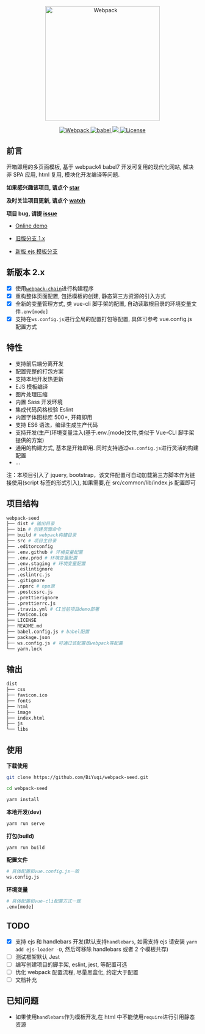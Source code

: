 <p align="center">
  <a href="https://github.com/BiYuqi/webpack-seed">
      <img src="https://github.com/BiYuqi/webpack-seed/blob/master/src/common/assets/image/webpack-seed.png" width="300" alt="Webpack">
  </a>
</p>
<p align="center">
	<a href="https://webpack.js.org/">
		<img src="https://img.shields.io/badge/webpack-4.46.0-brightgreen.svg" alt="Webpack">
	</a>
	<a href="https://babeljs.io/">
		<img src="https://img.shields.io/badge/babel-7.12.10-brightgreen.svg" alt="babel">
	</a>
  <a href="https://github.com/BiYuqi/webpack-seed/tree/gh-pages">
    <img src="https://img.shields.io/travis/BiYuqi/webpack-seed.svg">
  </a>
  <a href="https://github.com/BiYuqi/webpack-seed/blob/master/LICENSE">
    <img src="https://img.shields.io/badge/license-MIT-blue.svg" alt="License">
  </a>

</p>

## 前言

开箱即用的多页面模板, 基于 webpack4 babel7 开发可复用的现代化网站, 解决非 SPA 应用, html 复用, 模块化开发编译等问题.

**如果感兴趣该项目, 请点个 [star](https://github.com/BiYuqi/webpack-seed/stargazers)**

**及时关注项目更新, 请点个 [watch](https://github.com/BiYuqi/webpack-seed/watchers)**

**项目 bug, 请提 [issue](https://github.com/BiYuqi/webpack-seed/issues)**

- [Online demo](https://biyuqi.github.io/webpack-seed/)

- [旧版分支 1.x](https://github.com/BiYuqi/webpack-seed/tree/v1.x-version)
- [新版 ejs 模板分支](https://github.com/BiYuqi/webpack-seed/tree/v2-ejs-version)

## 新版本 2.x

- [x] 使用[`webpack-chain`](https://github.com/neutrinojs/webpack-chain)进行构建程序
- [x] 重构整体页面配置, 包括模板的创建, 静态第三方资源的引入方式
- [x] 全新的变量管理方式, 类 vue-cli 脚手架的配置, 自动读取根目录的环境变量文件`.env[mode]`
- [x] 支持在`ws.config.js`进行全局的配置打包等配置, 具体可参考 vue.config.js 配置方式

## 特性

- 支持前后端分离开发
- 配置完整的打包方案
- 支持本地开发热更新
- EJS 模板编译
- 图片处理压缩
- 内置 Sass 开发环境
- 集成代码风格校验 Eslint
- 内置字体图标库 500+, 开箱即用
- 支持 ES6 语法，编译生成生产代码
- 支持开发(生产)环境变量注入(基于.env.[mode]文件,类似于 Vue-CLI 脚手架提供的方案)
- 通用的构建方式, 基本是开箱即用. 同时支持通过`ws.config.js`进行灵活的构建配置
- ...

注：本项目引入了 jquery, bootstrap，该文件配置可自动加载第三方脚本作为链接使用(script 标签的形式引入), 如果需要,在 src/common/lib/index.js 配置即可

## 项目结构

```sh
webpack-seed
├── dist # 输出目录
├── bin # 创建页面命令
├── build # webpack构建目录
├── src # 项目主目录
├── .editorconfig
├── .env.github # 环境变量配置
├── .env.prod # 环境变量配置
├── .env.staging # 环境变量配置
├── .eslintignore
├── .eslintrc.js
├── .gitignore
├── .npmrc # npm源
├── .postcssrc.js
├── .prettierignore
├── .prettierrc.js
├── .travis.yml # CI当前项目demo部署
├── favicon.ico
├── LICENSE
├── README.md
├── babel.config.js # babel配置
├── package.json
├── ws.config.js # 可通过该配置改webpack等配置
└── yarn.lock
```

## 输出

```sh
dist
├── css
├── favicon.ico
├── fonts
├── html
├── image
├── index.html
├── js
└── libs
```

## 使用

**下载使用**

```sh
git clone https://github.com/BiYuqi/webpack-seed.git

cd webpack-seed

yarn install
```

**本地开发(dev)**

```sh
yarn run serve
```

**打包(build)**

```sh
yarn run build
```

**配置文件**

```sh
# 具体配置和vue.config.js一致
ws.config.js
```

**环境变量**

```sh
# 具体配置和vue-cli配置方式一致
.env[mode]
```

## TODO

- [x] 支持 ejs 和 handlebars 开发(默认支持`handlebars`, 如需支持 ejs 请安装 `yarn add ejs-loader -D`, 然后可移除 handlebars 或者 2 个模板共存)
- [ ] 测试框架默认 Jest
- [ ] 编写创建项目的脚手架, eslint, jest, 等配置可选
- [ ] 优化 webpack 配置流程, 尽量黑盒化, 约定大于配置
- [ ] 文档补充

## 已知问题

- 如果使用`handlebars`作为模板开发,在 html 中不能使用`require`进行引用静态资源
